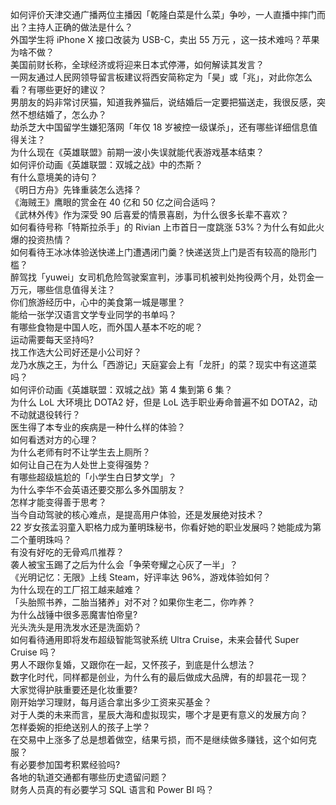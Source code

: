 如何评价天津交通广播两位主播因「乾隆白菜是什么菜」争吵，一人直播中摔门而出？主持人正确的做法是什么？  
外国学生将 iPhone X 接口改装为 USB-C，卖出 55 万元 ，这一技术难吗？苹果为啥不做？  
美国前财长称，全球经济或将迎来日本式停滞，如何解读其发言？  
一网友通过人民网领导留言板建议将西安简称定为「昊」或「兆」，对此你怎么看？有哪些更好的建议？  
男朋友的妈非常讨厌猫，知道我养猫后，说结婚后一定要把猫送走，我很反感，突然不想结婚了，怎么办？  
劫杀芝大中国留学生嫌犯落网「年仅 18 岁被控一级谋杀」，还有哪些详细信息值得关注？  
为什么现在《英雄联盟》前期一波小失误就能代表游戏基本结束？  
如何评价动画《英雄联盟：双城之战》中的杰斯？  
有什么意境美的诗句？  
《明日方舟》先锋重装怎么选择？  
《海贼王》鹰眼的赏金在 40 亿和 50 亿之间合适吗？  
《武林外传》作为深受 90 后喜爱的情景喜剧，为什么很多长辈不喜欢？  
如何看待号称「特斯拉杀手」的 Rivian 上市首日一度跳涨 53%？为什么有如此火爆的投资热情？  
如何看待王冰冰体验送快递上门遭遇闭门羹？快递送货上门是否有较高的隐形门槛？  
醉驾找「yuwei」女司机危险驾驶案宣判，涉事司机被判处拘役两个月，处罚金一万元，哪些信息值得关注？  
你们旅游经历中，心中的美食第一城是哪里？  
能给一张学汉语言文学专业同学的书单吗？  
有哪些食物是中国人吃，而外国人基本不吃的呢？  
运动需要每天坚持吗?  
找工作选大公司好还是小公司好？  
龙乃水族之王，为什么「西游记」天庭宴会上有「龙肝」的菜？现实中有这道菜吗？  
如何评价动画《英雄联盟：双城之战》第 4 集到第 6 集？  
为什么 LoL 大环境比 DOTA2 好，但是 LoL 选手职业寿命普遍不如 DOTA2，动不动就退役转行？  
医生得了本专业的疾病是一种什么样的体验？  
如何看透对方的心理？  
为什么老师有时不让学生去上厕所？  
如何让自己在为人处世上变得强势？  
有哪些超级尴尬的「小学生白日梦文学」？  
为什么李华不会英语还要交那么多外国朋友？  
怎样才能变得善于思考？  
当今自动驾驶的核心难点，是提高用户体验，还是发展绝对技术？  
22 岁女孩孟羽童入职格力成为董明珠秘书，你看好她的职业发展吗？她能成为第二个董明珠吗？  
有没有好吃的无骨鸡爪推荐？  
袭人被宝玉踢了之后为什么会「争荣夸耀之心灰了一半」？  
《光明记忆：无限》上线 Steam，好评率达 96%，游戏体验如何？  
为什么现在的工厂招工越来越难？  
「头胎照书养，二胎当猪养」对不对？如果你生老二，你咋养？  
为什么战锤中很多恶魔害怕帝皇?  
光头洗头是用洗发水还是洗面奶？  
如何看待通用即将发布超级智能驾驶系统 Ultra Cruise，未来会替代 Super Cruise 吗？  
男人不跟你复婚，又跟你在一起，又怀孩子，到底是什么想法？  
数字化时代，同样都是创业，为什么有的最后做成大品牌，有的却昙花一现？  
大家觉得护肤重要还是化妆重要?  
刚开始学习理财，每月适合拿出多少工资来买基金？  
对于人类的未来而言，星辰大海和虚拟现实，哪个才是更有意义的发展方向？  
怎样委婉的拒绝送别人的孩子上学？  
在交易中上涨多了总是想着做空，结果亏损，而不是继续做多赚钱，这个如何克服？  
有必要参加国考积累经验吗?  
各地的轨道交通都有哪些历史遗留问题？  
财务人员真的有必要学习 SQL 语言和 Power BI 吗？  
